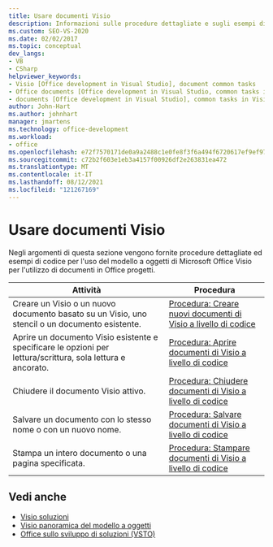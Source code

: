 ```yaml
---
title: Usare documenti Visio
description: Informazioni sulle procedure dettagliate e sugli esempi di codice per l'uso del modello a oggetti di Microsoft Visio per lavorare con i documenti in Office progetti.
ms.custom: SEO-VS-2020
ms.date: 02/02/2017
ms.topic: conceptual
dev_langs:
- VB
- CSharp
helpviewer_keywords:
- Visio [Office development in Visual Studio], document common tasks
- Office documents [Office development in Visual Studio, common tasks in Visio
- documents [Office development in Visual Studio], common tasks in Visio
author: John-Hart
ms.author: johnhart
manager: jmartens
ms.technology: office-development
ms.workload:
- office
ms.openlocfilehash: e72f7570171de0a9a2488c1e0fe8f3f6a494f6720617ef9ef976260dfb9a7464
ms.sourcegitcommit: c72b2f603e1eb3a4157f00926df2e263831ea472
ms.translationtype: MT
ms.contentlocale: it-IT
ms.lasthandoff: 08/12/2021
ms.locfileid: "121267169"
---
```

# <a name="work-with-visio-documents"></a>Usare documenti Visio
  Negli argomenti di questa sezione vengono fornite procedure dettagliate ed esempi di codice per l'uso del modello a oggetti di Microsoft Office Visio per l'utilizzo di documenti in Office progetti.

|Attività|Procedura|
|----------|---------------|
|Creare un Visio o un nuovo documento basato su un Visio, uno stencil o un documento esistente.|[Procedura: Creare nuovi documenti di Visio a livello di codice](../vsto/how-to-programmatically-create-new-visio-documents.md)|
|Aprire un documento Visio esistente e specificare le opzioni per lettura/scrittura, sola lettura e ancorato.|[Procedura: Aprire documenti di Visio a livello di codice](../vsto/how-to-programmatically-open-visio-documents.md)|
|Chiudere il documento Visio attivo.|[Procedura: Chiudere documenti di Visio a livello di codice](../vsto/how-to-programmatically-close-visio-documents.md)|
|Salvare un documento con lo stesso nome o con un nuovo nome.|[Procedura: Salvare documenti di Visio a livello di codice](../vsto/how-to-programmatically-save-visio-documents.md)|
|Stampa un intero documento o una pagina specificata.|[Procedura: Stampare documenti di Visio a livello di codice](../vsto/how-to-programmatically-print-visio-documents.md)|

## <a name="see-also"></a>Vedi anche
- [Visio soluzioni](../vsto/visio-solutions.md)
- [Visio panoramica del modello a oggetti](../vsto/visio-object-model-overview.md)
- [Office sullo sviluppo di soluzioni &#40;VSTO&#41;](../vsto/office-solutions-development-overview-vsto.md)
